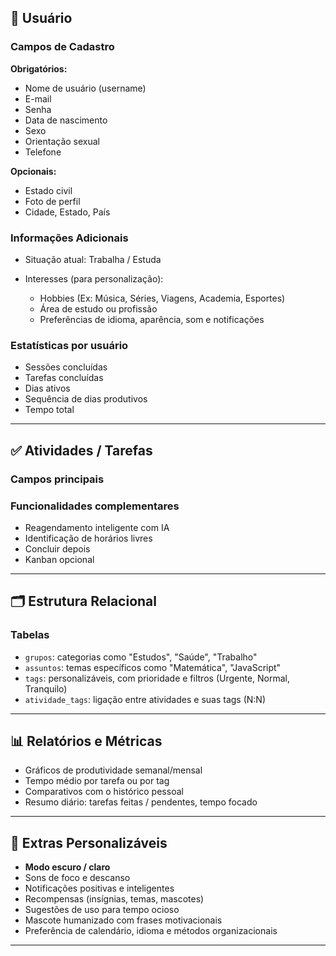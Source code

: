 ## 👤 **Usuário**

### **Campos de Cadastro**

**Obrigatórios:**

* Nome de usuário (username)
* E-mail
* Senha
* Data de nascimento
* Sexo
* Orientação sexual
* Telefone

**Opcionais:**

* Estado civil
* Foto de perfil
* Cidade, Estado, País

### **Informações Adicionais**

* Situação atual: Trabalha / Estuda
* Interesses (para personalização):

  * Hobbies (Ex: Música, Séries, Viagens, Academia, Esportes)
  * Área de estudo ou profissão
  * Preferências de idioma, aparência, som e notificações

### **Estatísticas por usuário**

* Sessões concluídas
* Tarefas concluídas
* Dias ativos
* Sequência de dias produtivos
* Tempo total

---

## ✅ **Atividades / Tarefas**

### **Campos principais**


### **Funcionalidades complementares**

* Reagendamento inteligente com IA
* Identificação de horários livres
* Concluir depois
* Kanban opcional

---

## 🗂️ **Estrutura Relacional**

### **Tabelas**

* `grupos`: categorias como "Estudos", "Saúde", "Trabalho"
* `assuntos`: temas específicos como "Matemática", "JavaScript"
* `tags`: personalizáveis, com prioridade e filtros (Urgente, Normal, Tranquilo)
* `atividade_tags`: ligação entre atividades e suas tags (N\:N)

---

## 📊 **Relatórios e Métricas**

* Gráficos de produtividade semanal/mensal
* Tempo médio por tarefa ou por tag
* Comparativos com o histórico pessoal
* Resumo diário: tarefas feitas / pendentes, tempo focado

---

## 🎁 **Extras Personalizáveis**

* **Modo escuro / claro**
* Sons de foco e descanso
* Notificações positivas e inteligentes
* Recompensas (insígnias, temas, mascotes)
* Sugestões de uso para tempo ocioso
* Mascote humanizado com frases motivacionais
* Preferência de calendário, idioma e métodos organizacionais

---